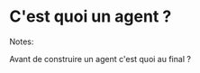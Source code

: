 
<!-- .slide: class="transition-bg-green-5" -->

# C'est quoi un agent ?

Notes:

Avant de construire un agent c'est quoi au final ?

